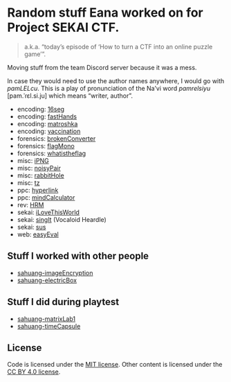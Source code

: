 # Random stuff Eana worked on for Project SEKAI CTF.
> a.k.a. “today’s episode of ‘How to turn a CTF into an online puzzle game’”.

Moving stuff from the team Discord server because it was a mess.

In case they would need to use the author names anywhere, I would go with *pamLELcu*. This is a play of pronunciation of the Na’vi word *pamrelsiyu* [pam.ˈɾɛl.si.ju] which means “writer, author”.

* encoding: [16seg](./encoding-16seg)
* encoding: [fastHands](./encoding-fastHands)
* encoding: [matroshka](./encoding-matroshka)
* encoding: [vaccination](./encoding-vaccination)
* forensics: [brokenConverter](./forensics-brokenConverter)
* forensics: [flagMono](./forensics-flagMono)
* forensics: [whatistheflag](./forensics-whatistheflag)
* misc: [iPNG](./misc-iPNG)
* misc: [noisyPair](./misc-noisyPair)
* misc: [rabbitHole](./misc-rabbitHole)
* misc: [tz](./misc-tz)
* ppc: [hyperlink](./ppc-hyperlink)
* ppc: [mindCalculator](./ppc-mindCalculator)
* rev: [HRM](./rev-HRM)
* sekai: [iLoveThisWorld](./sekai-iLoveThisWorld)
* sekai: [singIt](./sekai-singIt) (Vocaloid Heardle)
* sekai: [sus](./sekai-sus)
* web: [easyEval](./web-easyEval)

## Stuff I worked with other people

* [sahuang-imageEncryption](./sahuang-imageEncryption)
* [sahuang-electricBox](./sahuang-electricBox)

## Stuff I did during playtest

* [sahuang-matrixLab1](./sahuang-matrixLab1)
* [sahuang-timeCapsule](./sahuang-timeCapsule)

## License

Code is licensed under the [MIT license](./LICENSE.md). Other content is licensed under the [CC BY 4.0 license](./LICENSE.content.md).
